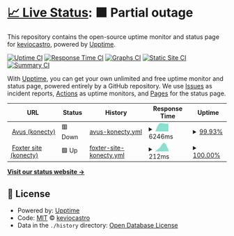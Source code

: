 # [📈 Live Status](https://demo.upptime.js.org): <!--live status--> **🟧 Partial outage**

This repository contains the open-source uptime monitor and status page for [keviocastro](https://demo.upptime.js.org), powered by [Upptime](https://github.com/upptime/upptime).

[![Uptime CI](https://github.com/keviocastro/upptime/workflows/Uptime%20CI/badge.svg)](https://github.com/keviocastro/upptime/actions?query=workflow%3A%22Uptime+CI%22)
[![Response Time CI](https://github.com/keviocastro/upptime/workflows/Response%20Time%20CI/badge.svg)](https://github.com/keviocastro/upptime/actions?query=workflow%3A%22Response+Time+CI%22)
[![Graphs CI](https://github.com/keviocastro/upptime/workflows/Graphs%20CI/badge.svg)](https://github.com/keviocastro/upptime/actions?query=workflow%3A%22Graphs+CI%22)
[![Static Site CI](https://github.com/keviocastro/upptime/workflows/Static%20Site%20CI/badge.svg)](https://github.com/keviocastro/upptime/actions?query=workflow%3A%22Static+Site+CI%22)
[![Summary CI](https://github.com/keviocastro/upptime/workflows/Summary%20CI/badge.svg)](https://github.com/keviocastro/upptime/actions?query=workflow%3A%22Summary+CI%22)

With [Upptime](https://upptime.js.org), you can get your own unlimited and free uptime monitor and status page, powered entirely by a GitHub repository. We use [Issues](https://github.com/keviocastro/upptime/issues) as incident reports, [Actions](https://github.com/keviocastro/upptime/actions) as uptime monitors, and [Pages](https://demo.upptime.js.org) for the status page.

<!--start: status pages-->
<!-- This summary is generated by Upptime (https://github.com/upptime/upptime) -->
<!-- Do not edit this manually, your changes will be overwritten -->
<!-- prettier-ignore -->
| URL | Status | History | Response Time | Uptime |
| --- | ------ | ------- | ------------- | ------ |
| <img alt="" src="https://favicons.githubusercontent.com/avus.com.br" height="13"> [Avus (konecty)](https://avus.com.br) | 🟥 Down | [avus-konecty.yml](https://github.com/keviocastro/upptime/commits/HEAD/history/avus-konecty.yml) | <details><summary><img alt="Response time graph" src="./graphs/avus-konecty/response-time-week.png" height="20"> 6246ms</summary><br><a href="https://upptime.solidops.cloud/history/avus-konecty"><img alt="Response time 6246" src="https://img.shields.io/endpoint?url=https%3A%2F%2Fraw.githubusercontent.com%2Fkeviocastro%2Fupptime%2FHEAD%2Fapi%2Favus-konecty%2Fresponse-time.json"></a><br><a href="https://upptime.solidops.cloud/history/avus-konecty"><img alt="24-hour response time 6246" src="https://img.shields.io/endpoint?url=https%3A%2F%2Fraw.githubusercontent.com%2Fkeviocastro%2Fupptime%2FHEAD%2Fapi%2Favus-konecty%2Fresponse-time-day.json"></a><br><a href="https://upptime.solidops.cloud/history/avus-konecty"><img alt="7-day response time 6246" src="https://img.shields.io/endpoint?url=https%3A%2F%2Fraw.githubusercontent.com%2Fkeviocastro%2Fupptime%2FHEAD%2Fapi%2Favus-konecty%2Fresponse-time-week.json"></a><br><a href="https://upptime.solidops.cloud/history/avus-konecty"><img alt="30-day response time 6246" src="https://img.shields.io/endpoint?url=https%3A%2F%2Fraw.githubusercontent.com%2Fkeviocastro%2Fupptime%2FHEAD%2Fapi%2Favus-konecty%2Fresponse-time-month.json"></a><br><a href="https://upptime.solidops.cloud/history/avus-konecty"><img alt="1-year response time 6246" src="https://img.shields.io/endpoint?url=https%3A%2F%2Fraw.githubusercontent.com%2Fkeviocastro%2Fupptime%2FHEAD%2Fapi%2Favus-konecty%2Fresponse-time-year.json"></a></details> | <details><summary><a href="https://upptime.solidops.cloud/history/avus-konecty">99.93%</a></summary><a href="https://upptime.solidops.cloud/history/avus-konecty"><img alt="All-time uptime 99.93%" src="https://img.shields.io/endpoint?url=https%3A%2F%2Fraw.githubusercontent.com%2Fkeviocastro%2Fupptime%2FHEAD%2Fapi%2Favus-konecty%2Fuptime.json"></a><br><a href="https://upptime.solidops.cloud/history/avus-konecty"><img alt="24-hour uptime 99.93%" src="https://img.shields.io/endpoint?url=https%3A%2F%2Fraw.githubusercontent.com%2Fkeviocastro%2Fupptime%2FHEAD%2Fapi%2Favus-konecty%2Fuptime-day.json"></a><br><a href="https://upptime.solidops.cloud/history/avus-konecty"><img alt="7-day uptime 99.93%" src="https://img.shields.io/endpoint?url=https%3A%2F%2Fraw.githubusercontent.com%2Fkeviocastro%2Fupptime%2FHEAD%2Fapi%2Favus-konecty%2Fuptime-week.json"></a><br><a href="https://upptime.solidops.cloud/history/avus-konecty"><img alt="30-day uptime 99.93%" src="https://img.shields.io/endpoint?url=https%3A%2F%2Fraw.githubusercontent.com%2Fkeviocastro%2Fupptime%2FHEAD%2Fapi%2Favus-konecty%2Fuptime-month.json"></a><br><a href="https://upptime.solidops.cloud/history/avus-konecty"><img alt="1-year uptime 99.93%" src="https://img.shields.io/endpoint?url=https%3A%2F%2Fraw.githubusercontent.com%2Fkeviocastro%2Fupptime%2FHEAD%2Fapi%2Favus-konecty%2Fuptime-year.json"></a></details>
| <img alt="" src="https://favicons.githubusercontent.com/www.foxterciaimobiliaria.com.br" height="13"> [Foxter site (konecty)](https://www.foxterciaimobiliaria.com.br/) | 🟩 Up | [foxter-site-konecty.yml](https://github.com/keviocastro/upptime/commits/HEAD/history/foxter-site-konecty.yml) | <details><summary><img alt="Response time graph" src="./graphs/foxter-site-konecty/response-time-week.png" height="20"> 212ms</summary><br><a href="https://upptime.solidops.cloud/history/foxter-site-konecty"><img alt="Response time 212" src="https://img.shields.io/endpoint?url=https%3A%2F%2Fraw.githubusercontent.com%2Fkeviocastro%2Fupptime%2FHEAD%2Fapi%2Ffoxter-site-konecty%2Fresponse-time.json"></a><br><a href="https://upptime.solidops.cloud/history/foxter-site-konecty"><img alt="24-hour response time 212" src="https://img.shields.io/endpoint?url=https%3A%2F%2Fraw.githubusercontent.com%2Fkeviocastro%2Fupptime%2FHEAD%2Fapi%2Ffoxter-site-konecty%2Fresponse-time-day.json"></a><br><a href="https://upptime.solidops.cloud/history/foxter-site-konecty"><img alt="7-day response time 212" src="https://img.shields.io/endpoint?url=https%3A%2F%2Fraw.githubusercontent.com%2Fkeviocastro%2Fupptime%2FHEAD%2Fapi%2Ffoxter-site-konecty%2Fresponse-time-week.json"></a><br><a href="https://upptime.solidops.cloud/history/foxter-site-konecty"><img alt="30-day response time 212" src="https://img.shields.io/endpoint?url=https%3A%2F%2Fraw.githubusercontent.com%2Fkeviocastro%2Fupptime%2FHEAD%2Fapi%2Ffoxter-site-konecty%2Fresponse-time-month.json"></a><br><a href="https://upptime.solidops.cloud/history/foxter-site-konecty"><img alt="1-year response time 212" src="https://img.shields.io/endpoint?url=https%3A%2F%2Fraw.githubusercontent.com%2Fkeviocastro%2Fupptime%2FHEAD%2Fapi%2Ffoxter-site-konecty%2Fresponse-time-year.json"></a></details> | <details><summary><a href="https://upptime.solidops.cloud/history/foxter-site-konecty">100.00%</a></summary><a href="https://upptime.solidops.cloud/history/foxter-site-konecty"><img alt="All-time uptime 100.00%" src="https://img.shields.io/endpoint?url=https%3A%2F%2Fraw.githubusercontent.com%2Fkeviocastro%2Fupptime%2FHEAD%2Fapi%2Ffoxter-site-konecty%2Fuptime.json"></a><br><a href="https://upptime.solidops.cloud/history/foxter-site-konecty"><img alt="24-hour uptime 100.00%" src="https://img.shields.io/endpoint?url=https%3A%2F%2Fraw.githubusercontent.com%2Fkeviocastro%2Fupptime%2FHEAD%2Fapi%2Ffoxter-site-konecty%2Fuptime-day.json"></a><br><a href="https://upptime.solidops.cloud/history/foxter-site-konecty"><img alt="7-day uptime 100.00%" src="https://img.shields.io/endpoint?url=https%3A%2F%2Fraw.githubusercontent.com%2Fkeviocastro%2Fupptime%2FHEAD%2Fapi%2Ffoxter-site-konecty%2Fuptime-week.json"></a><br><a href="https://upptime.solidops.cloud/history/foxter-site-konecty"><img alt="30-day uptime 100.00%" src="https://img.shields.io/endpoint?url=https%3A%2F%2Fraw.githubusercontent.com%2Fkeviocastro%2Fupptime%2FHEAD%2Fapi%2Ffoxter-site-konecty%2Fuptime-month.json"></a><br><a href="https://upptime.solidops.cloud/history/foxter-site-konecty"><img alt="1-year uptime 100.00%" src="https://img.shields.io/endpoint?url=https%3A%2F%2Fraw.githubusercontent.com%2Fkeviocastro%2Fupptime%2FHEAD%2Fapi%2Ffoxter-site-konecty%2Fuptime-year.json"></a></details>

<!--end: status pages-->

[**Visit our status website →**](https://demo.upptime.js.org)

## 📄 License

- Powered by: [Upptime](https://github.com/upptime/upptime)
- Code: [MIT](./LICENSE) © [keviocastro](https://demo.upptime.js.org)
- Data in the `./history` directory: [Open Database License](https://opendatacommons.org/licenses/odbl/1-0/)

